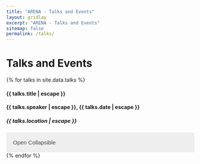 ```yaml
---
title: "ARENA - Talks and Events"
layout: gridlay
excerpt: "ARENA - Talks and Events"
sitemap: false
permalink: /talks/
---
```

<style>
 /* Style the button that is used to open and close the collapsible content */
.collapsible {
  background-color: #eee;
  color: #444;
  cursor: pointer;
  padding: 18px;
  width: 100%;
  border: none;
  text-align: left;
  outline: none;
  font-size: 15px;
}

/* Add a background color to the button if it is clicked on (add the .active class with JS), and when you move the mouse over it (hover) */
.active, .collapsible:hover {
  background-color: #ccc;
}

/* Style the collapsible content. Note: hidden by default */
.content2 {
  padding: 0 18px;
  display: none;
  overflow: hidden;
  background-color: #f1f1f1;
} 
</style>

# Talks and Events

<div class="row">
{% for talks in site.data.talks %}
  <div class="col-sm-6 clearfix">
    <h4><b>{{ talks.title | escape }}</b></h4>
    <h4>{{ talks.speaker | escape }},  {{ talks.date | escape }}</h4>
    <h5>{{ talks.location | escape }} </h5>
    <button type="button" class="collapsible">Open Collapsible</button>
    <div class="content2">
      <p>{{ talks.abstract | escape }}</p>
    </div>
  </div>
{% endfor %}
</div>






<script>
var coll = document.getElementsByClassName("collapsible");
var i;

for (i = 0; i < coll.length; i++) {
  coll[i].addEventListener("click", function() {
    this.classList.toggle("active");
    var content = this.nextElementSibling;
    if (content.style.display === "block") {
      content.style.display = "none";
    } else {
      content.style.display = "block";
    }
  });
} 
</script>